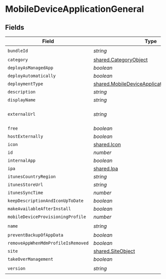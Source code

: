 # MobileDeviceApplicationGeneral


## Fields

| Field                                                                                                        | Type                                                                                                         | Required                                                                                                     | Description                                                                                                  | Example                                                                                                      |
| ------------------------------------------------------------------------------------------------------------ | ------------------------------------------------------------------------------------------------------------ | ------------------------------------------------------------------------------------------------------------ | ------------------------------------------------------------------------------------------------------------ | ------------------------------------------------------------------------------------------------------------ |
| `bundleId`                                                                                                   | *string*                                                                                                     | :heavy_check_mark:                                                                                           | N/A                                                                                                          | com.jamfsoftware.selfservice                                                                                 |
| `category`                                                                                                   | [shared.CategoryObject](../../models/shared/categoryobject.md)                                               | :heavy_minus_sign:                                                                                           | N/A                                                                                                          |                                                                                                              |
| `deployAsManagedApp`                                                                                         | *boolean*                                                                                                    | :heavy_minus_sign:                                                                                           | N/A                                                                                                          |                                                                                                              |
| `deployAutomatically`                                                                                        | *boolean*                                                                                                    | :heavy_minus_sign:                                                                                           | N/A                                                                                                          |                                                                                                              |
| `deploymentType`                                                                                             | [shared.MobileDeviceApplicationDeploymentType](../../models/shared/mobiledeviceapplicationdeploymenttype.md) | :heavy_minus_sign:                                                                                           | N/A                                                                                                          |                                                                                                              |
| `description`                                                                                                | *string*                                                                                                     | :heavy_minus_sign:                                                                                           | N/A                                                                                                          |                                                                                                              |
| `displayName`                                                                                                | *string*                                                                                                     | :heavy_minus_sign:                                                                                           | N/A                                                                                                          | Self Service Mobile                                                                                          |
| `externalUrl`                                                                                                | *string*                                                                                                     | :heavy_minus_sign:                                                                                           | N/A                                                                                                          | https://itunes.apple.com/us/app/self-service-mobile/id718509958?mt=8&amp;uo=4                                |
| `free`                                                                                                       | *boolean*                                                                                                    | :heavy_minus_sign:                                                                                           | N/A                                                                                                          |                                                                                                              |
| `hostExternally`                                                                                             | *boolean*                                                                                                    | :heavy_minus_sign:                                                                                           | N/A                                                                                                          |                                                                                                              |
| `icon`                                                                                                       | [shared.Icon](../../models/shared/icon.md)                                                                   | :heavy_minus_sign:                                                                                           | N/A                                                                                                          |                                                                                                              |
| `id`                                                                                                         | *number*                                                                                                     | :heavy_minus_sign:                                                                                           | N/A                                                                                                          | 1                                                                                                            |
| `internalApp`                                                                                                | *boolean*                                                                                                    | :heavy_minus_sign:                                                                                           | N/A                                                                                                          |                                                                                                              |
| `ipa`                                                                                                        | [shared.Ipa](../../models/shared/ipa.md)                                                                     | :heavy_minus_sign:                                                                                           | N/A                                                                                                          |                                                                                                              |
| `itunesCountryRegion`                                                                                        | *string*                                                                                                     | :heavy_minus_sign:                                                                                           | N/A                                                                                                          |                                                                                                              |
| `itunesStoreUrl`                                                                                             | *string*                                                                                                     | :heavy_minus_sign:                                                                                           | N/A                                                                                                          |                                                                                                              |
| `itunesSyncTime`                                                                                             | *number*                                                                                                     | :heavy_minus_sign:                                                                                           | N/A                                                                                                          |                                                                                                              |
| `keepDescriptionAndIconUpToDate`                                                                             | *boolean*                                                                                                    | :heavy_minus_sign:                                                                                           | N/A                                                                                                          |                                                                                                              |
| `makeAvailableAfterInstall`                                                                                  | *boolean*                                                                                                    | :heavy_minus_sign:                                                                                           | N/A                                                                                                          |                                                                                                              |
| `mobileDeviceProvisioningProfile`                                                                            | *number*                                                                                                     | :heavy_minus_sign:                                                                                           | N/A                                                                                                          |                                                                                                              |
| `name`                                                                                                       | *string*                                                                                                     | :heavy_check_mark:                                                                                           | N/A                                                                                                          | Self Service Mobile                                                                                          |
| `preventBackupOfAppData`                                                                                     | *boolean*                                                                                                    | :heavy_minus_sign:                                                                                           | N/A                                                                                                          |                                                                                                              |
| `removeAppWhenMdmProfileIsRemoved`                                                                           | *boolean*                                                                                                    | :heavy_minus_sign:                                                                                           | N/A                                                                                                          |                                                                                                              |
| `site`                                                                                                       | [shared.SiteObject](../../models/shared/siteobject.md)                                                       | :heavy_minus_sign:                                                                                           | N/A                                                                                                          |                                                                                                              |
| `takeOverManagement`                                                                                         | *boolean*                                                                                                    | :heavy_minus_sign:                                                                                           | N/A                                                                                                          |                                                                                                              |
| `version`                                                                                                    | *string*                                                                                                     | :heavy_check_mark:                                                                                           | N/A                                                                                                          | 9.98                                                                                                         |